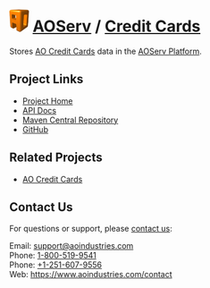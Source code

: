 # [<img src="ao-logo.png" alt="AO Logo" width="35" height="40">](https://www.aoindustries.com/) [AOServ](https://www.aoindustries.com/aoserv/) / [Credit Cards](https://www.aoindustries.com/aoserv/credit-cards/)
Stores [AO Credit Cards](https://www.aoindustries.com/ao-credit-cards/) data in the [AOServ Platform](https://www.aoindustries.com/aoserv/).

## Project Links
* [Project Home](https://www.aoindustries.com/aoserv/credit-cards/)
* [API Docs](https://www.aoindustries.com/aoserv/credit-cards/apidocs/)
* [Maven Central Repository](https://search.maven.org/#search%7Cgav%7C1%7Cg:%22com.aoindustries%22%20AND%20a:%22aoserv-credit-cards%22)
* [GitHub](https://github.com/aoindustries/aoserv-credit-cards)

## Related Projects
* [AO Credit Cards](https://www.aoindustries.com/ao-credit-cards/)

## Contact Us
For questions or support, please [contact us](https://www.aoindustries.com/contact):

Email: [support@aoindustries.com](mailto:support@aoindustries.com)  
Phone: [1-800-519-9541](tel:1-800-519-9541)  
Phone: [+1-251-607-9556](tel:+1-251-607-9556)  
Web: https://www.aoindustries.com/contact
